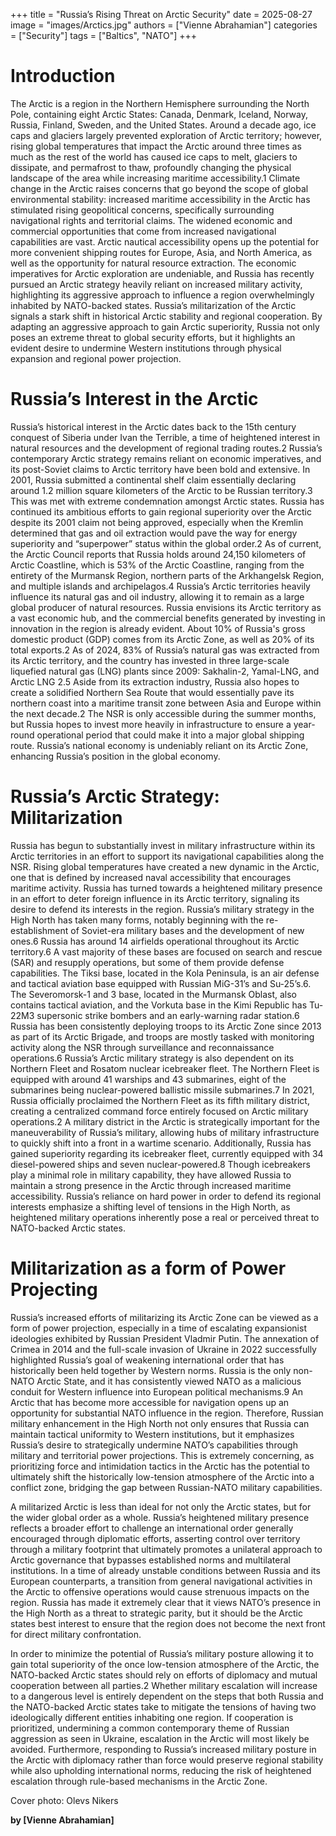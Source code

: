 +++
title = "Russia’s Rising Threat on Arctic Security"
date = 2025-08-27
image = "images/Arctics.jpg"
authors = ["Vienne Abrahamian"]
categories = ["Security"]
tags = ["Baltics", "NATO"]
+++

# Introduction

The Arctic is a region in the Northern Hemisphere surrounding the North Pole, containing eight Arctic States: Canada, Denmark, Iceland, Norway, Russia, Finland, Sweden, and the United States. Around a decade ago, ice caps and glaciers largely prevented exploration of Arctic territory; however, rising global temperatures that impact the Arctic around three times as much as the rest of the world has caused ice caps to melt, glaciers to dissipate, and permafrost to thaw, profoundly changing the physical landscape of the area while increasing maritime accessibility.1 Climate change in the Arctic raises concerns that go beyond the scope of global environmental stability: increased maritime accessibility in the Arctic has stimulated rising geopolitical concerns, specifically surrounding navigational rights and territorial claims. The widened economic and commercial opportunities that come from increased navigational capabilities are vast. Arctic nautical accessibility opens up the potential for more convenient shipping routes for Europe, Asia, and North America, as well as the opportunity for natural resource extraction. The economic imperatives for Arctic exploration are undeniable, and Russia has recently pursued an Arctic strategy heavily reliant on increased military activity, highlighting its aggressive approach to influence a region overwhelmingly inhabited by NATO-backed states. Russia’s militarization of the Arctic signals a stark shift in historical Arctic stability and regional cooperation. By adapting an aggressive approach to gain Arctic superiority, Russia not only poses an extreme threat to global security efforts, but it highlights an evident desire to undermine Western institutions through physical expansion and regional power projection. 

# Russia’s Interest in the Arctic

Russia’s historical interest in the Arctic dates back to the 15th century conquest of Siberia under Ivan the Terrible, a time of heightened interest in natural resources and the development of  regional trading routes.2 Russia’s contemporary Arctic strategy remains reliant on economic imperatives, and its post-Soviet claims to Arctic territory have been bold and extensive. In 2001, Russia submitted a continental shelf claim essentially declaring around 1.2 million square kilometers of the Arctic to be Russian territory.3 This was met with extreme condemnation amongst Arctic states. Russia has continued its ambitious efforts to gain regional superiority over the Arctic despite its 2001 claim not being approved, especially when the Kremlin determined that gas and oil extraction would pave the way for energy superiority and “superpower” status within the global order.2 As of current, the Arctic Council reports that Russia holds around 24,150 kilometers of Arctic Coastline, which is 53% of the Arctic Coastline, ranging from the entirety of the Murmansk Region, northern parts of the Arkhangelsk Region, and multiple islands and archipelagos.4 Russia’s Arctic territories heavily influence its natural gas and oil industry, allowing it to remain as a large global producer of natural resources. 
Russia envisions its Arctic territory as a vast economic hub, and the commercial benefits generated by investing in innovation in the region is already evident. About 10% of Russia's gross domestic product (GDP) comes from its Arctic Zone, as well as 20% of its total exports.2 As of 2024, 83% of Russia’s natural gas was extracted from its Arctic territory, and the country has invested in three large-scale liquefied natural gas (LNG) plants since 2009: Sakhalin-2, Yamal-LNG, and Arctic LNG 2.5 Aside from its extraction industry, Russia also hopes to create a solidified Northern Sea Route that would essentially pave its northern coast into a maritime transit zone between Asia and Europe within the next decade.2 The NSR is only accessible during the summer months, but Russia hopes to invest more heavily in infrastructure to ensure a year-round operational period that could make it into a major global shipping route. Russia’s national economy is undeniably reliant on its Arctic Zone, enhancing Russia’s position in the global economy. 

# Russia’s Arctic Strategy: Militarization

Russia has begun to substantially invest in military infrastructure within its Arctic territories in an effort to support its navigational capabilities along the NSR. Rising global temperatures have created a new dynamic in the Arctic, one that is defined by increased naval accessibility that encourages maritime activity. Russia has turned towards a heightened military presence in an effort to deter foreign influence in its Arctic territory, signaling its desire to defend its interests in the region. Russia’s military strategy in the High North has taken many forms, notably beginning with the re-establishment of Soviet-era military bases and the development of new ones.6 Russia has around 14 airfields operational throughout its Arctic territory.6 A vast majority of these bases are focused on search and rescue (SAR) and resupply operations, but some of them provide defense capabilities. The Tiksi base, located in the Kola Peninsula, is an air defense and tactical aviation base equipped with Russian MiG-31’s and Su-25’s.6. The Severomorsk-1 and 3 base, located in the Murmansk Oblast, also contains tactical aviation, and the Vorkuta base in the Kimi Republic has Tu-22M3 supersonic strike bombers and an early-warning radar station.6 Russia has been consistently deploying troops to its Arctic Zone since 2013 as part of its Arctic Brigade, and troops are mostly tasked with monitoring activity along the NSR through surveillance and reconnaissance operations.6
Russia’s Arctic military strategy is also dependent on its Northern Fleet and Rosatom nuclear icebreaker fleet. The Northern Fleet is equipped with around 41 warships and 43 submarines, eight of the submarines being nuclear-powered ballistic missile submarines.7 In 2021, Russia officially proclaimed the Northern Fleet as its fifth military district, creating a centralized command force entirely focused on Arctic military operations.2 A military district in the Arctic is strategically important for the maneuverability of Russia’s military, allowing hubs of military infrastructure to quickly shift into a front in a wartime scenario. Additionally, Russia has gained superiority regarding its icebreaker fleet, currently equipped with 34 diesel-powered ships and seven nuclear-powered.8 Though icebreakers play a minimal role in military capability, they have allowed Russia to maintain a strong presence in the Arctic through increased maritime accessibility. Russia’s reliance on hard power in order to defend its regional interests emphasize a shifting level of tensions in the High North, as heightened military operations inherently pose a real or perceived threat to NATO-backed Arctic states.

# Militarization as a form of Power Projecting

Russia’s increased efforts of militarizing its Arctic Zone can be viewed as a form of power projection, especially in a time of escalating expansionist ideologies exhibited by Russian President Vladmir Putin. The annexation of Crimea in 2014 and the full-scale invasion of Ukraine in 2022 successfully highlighted Russia’s goal of weakening international order that has historically been held together by Western norms. Russia is the only non-NATO Arctic State, and it has consistently viewed NATO as a malicious conduit for Western influence into European political mechanisms.9 An Arctic that has become more accessible for navigation opens up an opportunity for substantial NATO influence in the region. Therefore, Russian military enhancement in the High North not only ensures that Russia can maintain tactical uniformity to Western institutions, but it emphasizes Russia’s desire to strategically undermine NATO’s capabilities through military and territorial power projections. This is extremely concerning, as prioritizing force and intimidation tactics in the Arctic has the potential to ultimately shift the historically low-tension atmosphere of the Arctic into a conflict zone, bridging the gap between Russian-NATO military capabilities. 

A militarized Arctic is less than ideal for not only the Arctic states, but for the wider global order as a whole. Russia’s heightened military presence reflects a broader effort to challenge an international order generally encouraged through diplomatic efforts, asserting control over territory through a military footprint that ultimately promotes a unilateral approach to Arctic governance that bypasses established norms and multilateral institutions. In a time of already unstable conditions between Russia and its European counterparts, a transition from general navigational activities in the Arctic to offensive operations would cause strenuous impacts on the region. Russia has made it extremely clear that it views NATO’s presence in the High North as a threat to strategic parity, but it should be the Arctic states best interest to ensure that the region does not become the next front for direct military confrontation.

In order to minimize the potential of Russia’s military posture allowing it to gain total superiority of the once low-tension atmosphere of the Arctic, the NATO-backed Arctic states should rely on efforts of diplomacy and mutual cooperation between all parties.2 Whether military escalation will increase to a dangerous level is entirely dependent on the steps that both Russia and the NATO-backed Arctic states take to mitigate the tensions of having two ideologically different entities inhabiting one region. If cooperation is prioritized, undermining a common contemporary theme of Russian aggression as seen in Ukraine, escalation in the Arctic will most likely be avoided. Furthermore, responding to Russia’s increased military posture in the Arctic with diplomacy rather than force would preserve regional stability while also upholding international norms, reducing the risk of heightened escalation through rule-based mechanisms in the Arctic Zone.

Cover photo: Olevs Nikers

**by [Vienne Abrahamian]**
